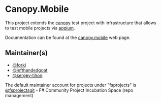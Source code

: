# Canopy.Mobile

This project extends the [canopy](https://github.com/lefthandedgoat/canopy) test project with infrastructure that allows to test mobile projects via [appium](http://appium.io/).

Documentation can be found at the [canopy.mobile](https://fsprojects.github.io/Canopy.Mobile/index.html) web page.

## Maintainer(s)

- [@forki](https://github.com/forki)
- [@lefthandedgoat](https://github.com/lefthandedgoat)
- [@sergey-tihon](https://github.com/sergey-tihon)

The default maintainer account for projects under "fsprojects" is [@fsprojectsgit](https://github.com/fsprojectsgit) - F# Community Project Incubation Space (repo management)